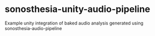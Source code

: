 # sonosthesia-unity-audio-pipeline
Example unity integration of baked audio analysis generated using sonosthesia-audio-pipeline

